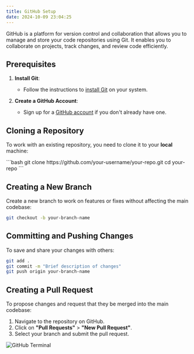 ```yaml
---
title: GitHub Setup
date: 2024-10-09 23:04:25
---
```


GitHub is a platform for version control and collaboration that allows you to
manage and store your code repositories using Git.
It enables you to collaborate on projects,
track changes, and review code efficiently.

## Prerequisites

1. **Install Git**:
   - Follow the instructions to
   [install Git](https://git-scm.com/book/en/v2/Getting-Started-Installing-Git)
   on your system.

2. **Create a GitHub Account**:
   - Sign up for a [GitHub account](https://github.com/)
   if you don't already have one.

## Cloning a Repository
<p id ="local">
To work with an existing repository, you need to clone it to your <strong> local </strong> machine:
</p>
```bash
git clone https://github.com/your-username/your-repo.git
cd your-repo
```

## Creating a New Branch

Create a new branch to work on features or fixes without affecting the main codebase:

```bash
git checkout -b your-branch-name
```

## Committing and Pushing Changes

To save and share your changes with others:

```bash
git add .
git commit -m "Brief description of changes"
git push origin your-branch-name
```

## Creating a Pull Request

To propose changes and request that they be merged into the main codebase:

1. Navigate to the repository on GitHub.
2. Click on **"Pull Requests"** > **"New Pull Request"**.
3. Select your branch and submit the pull request.

![GitHub Terminal](https://github.com/user-attachments/assets/0004644f-a722-4c39-89dd-34c62a622b05)
